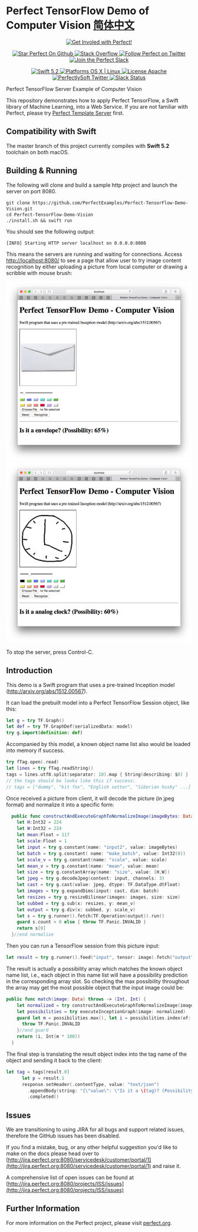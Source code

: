 # Perfect TensorFlow Demo of Computer Vision [简体中文](README.zh_CN.md)

<p align="center">
    <a href="http://perfect.org/get-involved.html" target="_blank">
        <img src="http://perfect.org/assets/github/perfect_github_2_0_0.jpg" alt="Get Involed with Perfect!" width="854" />
    </a>
</p>

<p align="center">
    <a href="https://github.com/PerfectlySoft/Perfect" target="_blank">
        <img src="http://www.perfect.org/github/Perfect_GH_button_1_Star.jpg" alt="Star Perfect On Github" />
    </a>  
    <a href="http://stackoverflow.com/questions/tagged/perfect" target="_blank">
        <img src="http://www.perfect.org/github/perfect_gh_button_2_SO.jpg" alt="Stack Overflow" />
    </a>  
    <a href="https://twitter.com/perfectlysoft" target="_blank">
        <img src="http://www.perfect.org/github/Perfect_GH_button_3_twit.jpg" alt="Follow Perfect on Twitter" />
    </a>  
    <a href="http://perfect.ly" target="_blank">
        <img src="http://www.perfect.org/github/Perfect_GH_button_4_slack.jpg" alt="Join the Perfect Slack" />
    </a>
</p>

<p align="center">
    <a href="https://developer.apple.com/swift/" target="_blank">
        <img src="https://img.shields.io/badge/Swift-5.2-orange.svg?style=flat" alt="Swift 5.2">
    </a>
    <a href="https://developer.apple.com/swift/" target="_blank">
        <img src="https://img.shields.io/badge/Platforms-OS%20X%20%7C%20Linux%20-lightgray.svg?style=flat" alt="Platforms OS X | Linux">
    </a>
    <a href="http://perfect.org/licensing.html" target="_blank">
        <img src="https://img.shields.io/badge/License-Apache-lightgrey.svg?style=flat" alt="License Apache">
    </a>
    <a href="http://twitter.com/PerfectlySoft" target="_blank">
        <img src="https://img.shields.io/badge/Twitter-@PerfectlySoft-blue.svg?style=flat" alt="PerfectlySoft Twitter">
    </a>
    <a href="http://perfect.ly" target="_blank">
        <img src="http://perfect.ly/badge.svg" alt="Slack Status">
    </a>
</p>

Perfect TensorFlow Server Example of Computer Vision

This repository demonstrates how to apply Perfect TensorFlow, a Swift library of Machine Learning, into a Web Service. If you are not familiar with Perfect, please try [Perfect Template Server](https://github.com/PerfectlySoft/PerfectTemplate.git) first.

## Compatibility with Swift

The master branch of this project currently compiles with **Swift 5.2** toolchain on both macOS.

## Building & Running

The following will clone and build a sample http project and launch the server on port 8080.

```
git clone https://github.com/PerfectExamples/Perfect-TensorFlow-Demo-Vision.git
cd Perfect-TensorFlow-Demo-Vision
./install.sh && swift run
```

You should see the following output:

```
[INFO] Starting HTTP server localhost on 0.0.0.0:8080
```

This means the servers are running and waiting for connections. Access [http://localhost:8080/](http://127.0.0.1:8080/) to see a page that allow user to try image content recognition by either uploading a picture from local computer or drawing a scribble with mouse brush:

<img src='scrshot1.png'></img>
<img src='scrshot2.png'></img>

To stop the server, press Control-C.

## Introduction

This demo is a Swift program that uses a pre-trained Inception model (http://arxiv.org/abs/1512.00567).

It can load the prebuilt model into a Perfect TensorFlow Session object, like this:

``` swift
let g = try TF.Graph()
let def = try TF.GraphDef(serializedData: model)
try g.import(definition: def)
```

Accompanied by this model, a known object name list also would be loaded into memory if success.

``` swift
try fTag.open(.read)
let lines = try fTag.readString()
tags = lines.utf8.split(separator: 10).map { String(describing: $0) }
// the tags should be looks like this if success:
// tags = ["dummy", "kit fox", "English setter", "Siberian husky" ...]
```

Once received a picture from client, it will decode the picture (in jpeg format) and normalize it into a specific form:

``` swift
  public func constructAndExecuteGraphToNormalizeImage(imageBytes: Data) throws -> TF.Tensor {
    let H:Int32 = 224
    let W:Int32 = 224
    let mean:Float = 117
    let scale:Float = 1
    let input = try g.constant(name: "input2", value: imageBytes)
    let batch = try g.constant( name: "make_batch", value: Int32(0))
    let scale_v = try g.constant(name: "scale", value: scale)
    let mean_v = try g.constant(name: "mean", value: mean)
    let size = try g.constantArray(name: "size", value: [H,W])
    let jpeg = try g.decodeJpeg(content: input, channels: 3)
    let cast = try g.cast(value: jpeg, dtype: TF.DataType.dtFloat)
    let images = try g.expandDims(input: cast, dim: batch)
    let resizes = try g.resizeBilinear(images: images, size: size)
    let subbed = try g.sub(x: resizes, y: mean_v)
    let output = try g.div(x: subbed, y: scale_v)
    let s = try g.runner().fetch(TF.Operation(output)).run()
    guard s.count > 0 else { throw TF.Panic.INVALID }
    return s[0]
  }//end normalize
```

Then you can run a TensorFlow session from this picture input:

``` swift
let result = try g.runner().feed("input", tensor: image).fetch("output").run()
```

The result is actually a possibility array which matches the known object name list, i.e., each object in this name list will have a possibility prediction in the corresponding array slot. So checking the max possibility throughout the array may get the most possible object that the input image could be:

``` swift
public func match(image: Data) throws -> (Int, Int) {
    let normalized = try constructAndExecuteGraphToNormalizeImage(imageBytes: image)
    let possibilities = try executeInceptionGraph(image: normalized)
    guard let m = possibilities.max(), let i = possibilities.index(of: m) else {
      throw TF.Panic.INVALID
    }//end guard
    return (i, Int(m * 100))
  }
```

The final step is translating the result object index into the tag name of the object and sending it back to the client:

``` swift
let tag = tags[result.0]
      let p = result.1
      response.setHeader(.contentType, value: "text/json")
        .appendBody(string: "{\"value\": \"Is it a \(tag)? (Possibility: \(p)%)\"}")
        .completed()
```

## Issues

We are transitioning to using JIRA for all bugs and support related issues, therefore the GitHub issues has been disabled.

If you find a mistake, bug, or any other helpful suggestion you'd like to make on the docs please head over to [http://jira.perfect.org:8080/servicedesk/customer/portal/1](http://jira.perfect.org:8080/servicedesk/customer/portal/1) and raise it.

A comprehensive list of open issues can be found at [http://jira.perfect.org:8080/projects/ISS/issues](http://jira.perfect.org:8080/projects/ISS/issues)



## Further Information
For more information on the Perfect project, please visit [perfect.org](http://perfect.org).

